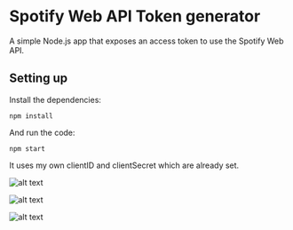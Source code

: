 # Spotify Web API Token generator

A simple Node.js app that exposes an access token to use the Spotify Web API.


## Setting up

Install the dependencies:
```
npm install
```

And run the code:
```
npm start
```
It uses my own clientID and clientSecret which are already set.


![alt text](https://gyazo.com/f436cb95efdd18d1cec314b0b06a6865)

![alt text](https://gyazo.com/3067a234a05c240973560f8883fd8cd0)

![alt text](https://gyazo.com/2c81cb4dbc9d636019ab92afcffb3780)
